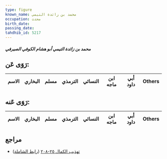 ```yaml
---
type: figure
known_name: محمد بن زائدة التيمي
occupation: محدث
birth_date:
passing_date:
tahdhib_id: 5217
---
```

##### محمد بن زائدة التيمي أبو هشام الكوفي الصيرفي

## رَوَى عَن:
| الاسم | البخاري | مسلم | الترمذي | النسائي | ابن ماجه | أبي داود | Others |
| ----- | ------- | ---- | ------- | ------- | -------- | -------- | ------ |
## رَوَى عَنه:
| الاسم | البخاري | مسلم | الترمذي | النسائي | ابن ماجه | أبي داود | Others |
| ----- | ------- | ---- | ------- | ------- | -------- | -------- | ------ |
## مراجع
- [تهذيب الكمال ٢٥-٢٠٨](obsidian://open?vault=Tahdhib-al-Kamal&file=Figures/٥٢١٧-محمد%20بن%20زائدة%20التيمي%20أبو%20هشام%20الكوفي%20الصيرفي) ([رابط الشاملة](https://shamela.ws/book/3722/13301))